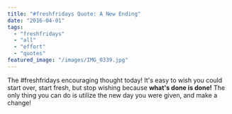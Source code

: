 ```yaml
---
title: "#freshfridays Quote: A New Ending"
date: "2016-04-01"
tags:
  - "freshfridays"
  - "all"
  - "effort"
  - "quotes"
featured_image: "/images/IMG_0339.jpg"
---
```


The #freshfridays encouraging thought today! It's easy to wish you could start over, start fresh, but stop wishing because **what's done is done!** The only thing you can do is utilize the new day you were given, and make a change!
